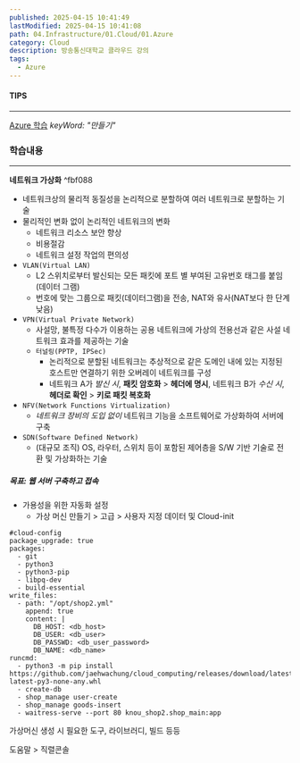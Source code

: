 ```yaml
---
published: 2025-04-15 10:41:49
lastModified: 2025-04-15 10:41:08
path: 04.Infrastructure/01.Cloud/01.Azure
category: Cloud
description: 방송통신대학교 클라우드 강의
tags:
  - Azure
---
```

#### TIPS
---
[Azure 학습](https://learn.microsoft.com/ko-kr/training/azure/) _keyWord: "만들기"_
### 학습내용
---
**네트워크 가상화** ^fbf088
- 네트워크상의 물리적 동질성을 논리적으로 분할하여 여러 네트워크로 분할하는 기술
- 물리적인 변화 없이 논리적인 네트워크의 변화
	- 네트워크 리소스 보안 향상
	- 비용절감
	- 네트워크 설정 작업의 편의성
- `VLAN(Virtual LAN)`
	- L2 스위치로부터 발신되는 모든 패킷에 포트 별 부여된 고유번호 태그를 붙임(데이터 그램)
	- 번호에 맞는 그룹으로 패킷(데이터그램)을 전송, NAT와 유사(NAT보다 한 단계 낮음)
- `VPN(Virtual Private Network)`
	- 사설망, 불특정 다수가 이용하는 공용 네트워크에 가상의 전용선과 같은 사설 네트워크 효과를 제공하는 기술
	- `터널링(PPTP, IPSec)`
		- 논리적으로 분할된 네트워크는 추상적으로 같은 도메인 내에 있는 지정된 호스트만 연결하기 위한 오버레이 네트워크를 구성
		- 네트워크 A가 *발신 시*, **패킷 암호화** > **헤더에 명시**, 네트워크 B가 *수신 시*, **헤더로 확인** > **키로 패킷 복호화**
- `NFV(Network Functions Virtualization)`
	- *네트워크 장비의 도입 없이* 네트워크 기능을 소프트웨어로 가상화하여 서버에 구축
- `SDN(Software Defined Network)`
	- (대규모 조직) OS, 라우터, 스위치 등이 포함된 제어층을 S/W 기반 기술로 전환 및 가상화하는 기술
##### 목표: 웹 서버 구축하고 접속
- 가용성을 위한 자동화 설정 
	- 가상 머신 만들기 > 고급 > 사용자 지정 데이터 및 Cloud-init
```
#cloud-config
package_upgrade: true
packages:
  - git
  - python3
  - python3-pip
  - libpq-dev
  - build-essential
write_files:
  - path: "/opt/shop2.yml"
    append: true
    content: |
      DB_HOST: <db_host>
      DB_USER: <db_user>
      DB_PASSWD: <db_user_password>
      DB_NAME: <db_name>
runcmd:
  - python3 -m pip install https://github.com/jaehwachung/cloud_computing/releases/download/latest/knou_cloud_computing_shop2-latest-py3-none-any.whl
  - create-db
  - shop_manage user-create
  - shop_manage goods-insert
  - waitress-serve --port 80 knou_shop2.shop_main:app
```
가상머신 생성 시 필요한 도구, 라이브러디, 빌드 등등

도움말 > 직렬콘솔